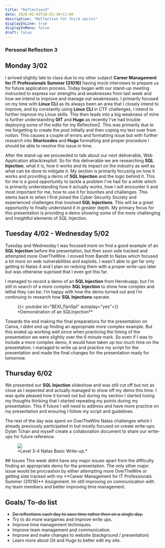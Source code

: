 ```yaml
---
title: "Reflection3"
date: 2020-02-03T16:55:30+11:00
description: "Reflection for third sprint"
displayInLine: true
displayInMenu: false
draft: false
---
```


### Personal Reflection 3

## Monday 3/02
I arrived slightly late to class due to my other subject **Career Management for IT Professionals Summer (31016)** having mock interviews to prepare us for future application process.
Today began with our stand-up meeting instructed to express our strengths and weaknesses from last week and how we intend to improve and manage out weaknesses. I primarily focused on my time with **Linux CLI** as its always been an area that I closely intend to improve, and by constantly using **Linux CLI** in CTF challenges, I intend to further improve my Linux skills. 
This then leads into a big weakness of mine is further understanding **GIT** and **Hugo** as recently I've had trouble deploying some of the edits for my Reflection2. 
This was primarily due to me forgetting to create the post initially and then coping my text over from notion. This causes a couple of errors and formatting issue but with further research into **Shortcodes** and **Hugo** formatting and proper procedure I should be able to resolve this issue in time.

After the stand-up we proceeded to talk about our next deliverable, Web Application attack/exploit. So for this deliverable we are researching **SQL Injection**, what it is, how it works and its impact on the industry as well as what can be done to mitigate it.
My section is primarily focusing on how it works and providing a demo of **SQL Injection** and the logic behind it. This for me is a good opportunity to tackle a problem I've had for a while which is primarily understanding how it actually works, how I will encounter it and most important for me, how to use it for bounties and challenges. 
This stems back to when I first joined the Cyber-Security Society and experienced challenges that involved **SQL Injections**. This will be a great opportunity to finally understand it in greater depth. 
My primary focus for this presentation is providing a demo showing some of the more challenging and insightful elements of SQL Injection.

## Tuesday 4/02 - Wednesday 5/02
Tuesday and Wednesday I was focused more on find a good example of an **SQL Injection** before the presentation, but then soon side tracked and attempted more OverTheWire. I moved from Bandit to Natas which focused a lot more on web vulnerabilities and exploits. 
I wasn't able to get far only getting to Natas 4 and I plan on redoing them with a proper write-ups later but was otherwise suprised that I even got this far.

I managed to record a demo of an **SQL Injection** from Herokuapp, but I'm still in search of a more complex **SQL Injection** to show how complex and lethal they can be. 
I'm happy with how the demo turned out and I'm continuing to research how **SQL Injections** operate.
<figure>
{{< youtube id="BEXI_FpnSpI" autoplay="yes">}}
<figcaption>
*Demonstration of an SQLInjection**
</figcaption>
</figure>

Towards the end making the final preparations for the presentation on Canva, I didnt end up finding an appropriate more complex example. But this ended up working well since when practicing
the timing of the presentation we were slightly over the 6 minute mark. So even if I was to include a more complex demo, it would have taken up too much time on the presentation. I managed to write up and practice my script
for the presentation and made the final changes for the presentation ready for tomorrow.


## Thursday 6/02
We presented our **SQL Injection** slideshow and was still cut off but not as close as I expected and actually managed to show off my demo this time. I was quite pleased how it turned out but during
my section I started losing my thoughts thinking that I started repeating my points during my presentation. This if future I will need to address and have more practice on my presentation and
ensuring I follow my script and guidelines. 

The rest of the day was spent on OverTheWire Natas challenges which I already previously participated in but mostly focused on create write-ups. Dylan Tchan and myself create a collaboration document to share our write-ups for future reference.
<figure>
<img src="/img/Write-up-natas.png" >
<figcaption>
*Level 3-4 Natas Basic Write-up.*
</figcaption>
</figure>
## Issues
This week didnt have any major issues apart from the difficulty finding an appropriate demo for the presentation. The only other major issue would be procrastion by either attempting more OverTheWire
or getting side tracked with my **Career Management for IT Professionals Summer (31016)** Assignment. Im still improving on communication with my team members and better improving time management.

## Goals/ To-do list
- ~~Do reflections each day to save time rather then on a single day.~~
- Try to do more wargames and improve write ups.
- Improve time management techniques.
- Improve team management and communication.
- Improve and make changes to website (background / presentation)
- Learn more about Git and Hugo to better edit my site.
